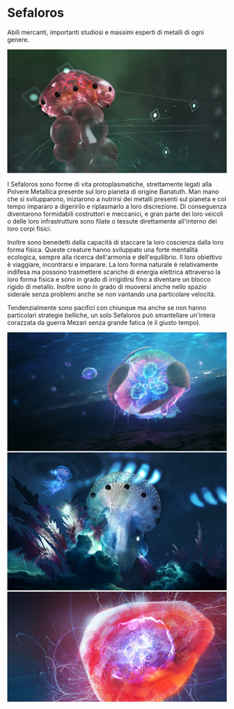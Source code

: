 # Sefaloros

Abili mercanti, importanti studiosi e massimi esperti di metalli di ogni genere.

![](../../assets/custom_theme/space/images/sefaloros/1.jpg)

I Sefaloros sono forme di vita protoplasmatiche, strettamente legati alla Polvere Metallica presente sul loro pianeta di origine Banatuth. Man mano che si svilupparono, iniziarono a nutrirsi dei metalli presenti sul pianeta e col tempo impararo a digeririlo e riplasmarlo a loro discrezione. Di conseguenza diventarono formidabili costruttori e meccanici, e gran parte dei loro veicoli o delle loro infrastrutture sono filate o tessute direttamente all'interno dei loro corpi fisici.

Inoltre sono benedetti dalla capacità di staccare la loro coscienza dalla loro forma fisica.
Queste creature hanno sviluppato una forte mentalità ecologica, sempre alla ricerca dell'armonia e dell'equilibrio. Il loro obiettivo è viaggiare, incontrarsi e imparare. La loro forma naturale è relativamente indifesa ma possono trasmettere scariche di energia elettrica attraverso la loro forma fisica e sono in grado di irrigidirsi fino a diventare un blocco rigido di metallo. Inoltre sono in grado di muoversi anche nello spazio siderale senza problemi anche se non vantando una particolare velocità.

Tendenzialmente sono pacifici con chiunque ma anche se non hanno particolari strategie belliche, un solo Sefaloros può smantellare un'intera corazzata da guerra Mezari senza grande fatica (e il giusto tempo).

![](../../assets/custom_theme/space/images/sefaloros/3.webp)
![](../../assets/custom_theme/space/images/sefaloros/2.webp)
![](../../assets/custom_theme/space/images/sefaloros/4.jpg)
